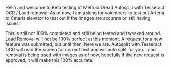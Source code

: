 Hello and welcome to Beta testing of Metroid Dread Autosplit with Tesseract OCR / Load removal.
As of now, I am asking for volunteers to test out Arteria to Cataris elevator to test out if the images are accurate or still having issues.


This is still not 100% completed and still being tested and tweaked around. Load Removal will not be 100% perfect at this moment.
A request for a new feature was submitted, but until then, here we are. Autosplit with Tesseract OCR will read the screen for correct text and will auto split for you.
Load removal is being used with images as of now, hopefully if the new request is approved, it will make this 100% accurate.

